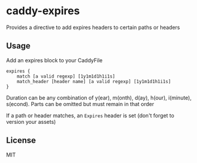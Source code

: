 # caddy-expires

Provides a directive to add expires headers to certain paths or headers

## Usage

Add an expires block to your CaddyFile

```
expires {
    match [a valid regexp] [1y1m1d1h1i1s]
    match_header [header name] [a valid regexp] [1y1m1d1h1i1s]
}
```

Duration can be any combination of y(ear), m(onth), d(ay), h(our), i(minute), s(econd). Parts can be omitted but must
remain in that order

If a path or header matches, an `Expires` header is set (don't forget to version your assets)

## License

MIT
